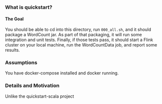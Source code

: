 ### What is quickstart?

#### The Goal

You should be able to cd into this directory, run `000_all.sh`, and it should
package a WordCount jar.  As part of that packaging, it will run some
integration and unit tests.  Finally, if those tests pass, it should start a
Flink cluster on your local machine, run the WordCountData job, and report some
results.

### Assumptions

You have docker-compose installed and docker running.

### Details and Motivation

Unlike the quickstart-scala project
